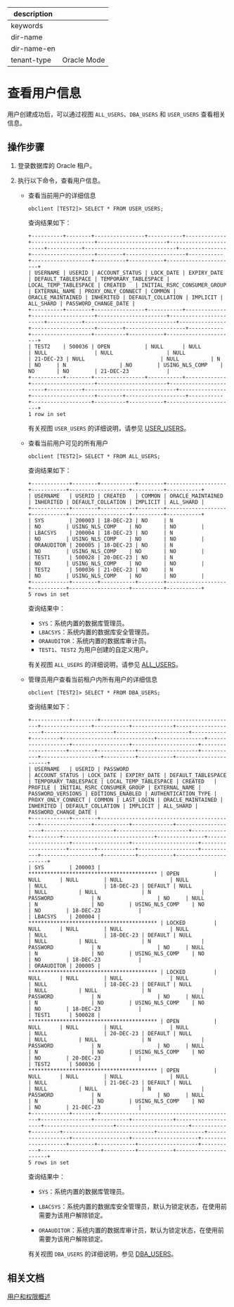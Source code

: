 |description||
|---|---|
|keywords||
|dir-name||
|dir-name-en||
|tenant-type|Oracle Mode|

# 查看用户信息

用户创建成功后，可以通过视图 `ALL_USERS`、`DBA_USERS` 和 `USER_USERS` 查看相关信息。

## 操作步骤

1. 登录数据库的 Oracle 租户。

2. 执行以下命令，查看用户信息。

   * 查看当前用户的详细信息

     ```shell
     obclient [TEST2]> SELECT * FROM USER_USERS;
     ```

      查询结果如下：

      ```shell
      +----------+--------+----------------+-----------+-------------+--------------------+----------------------+-----------------------+-----------+-----------------------------+---------------+--------------------+--------+-------------------+-----------+-------------------+----------+-----------+----------------------+
      | USERNAME | USERID | ACCOUNT_STATUS | LOCK_DATE | EXPIRY_DATE | DEFAULT_TABLESPACE | TEMPORARY_TABLESPACE | LOCAL_TEMP_TABLESPACE | CREATED   | INITIAL_RSRC_CONSUMER_GROUP | EXTERNAL_NAME | PROXY_ONLY_CONNECT | COMMON | ORACLE_MAINTAINED | INHERITED | DEFAULT_COLLATION | IMPLICIT | ALL_SHARD | PASSWORD_CHANGE_DATE |
      +----------+--------+----------------+-----------+-------------+--------------------+----------------------+-----------------------+-----------+-----------------------------+---------------+--------------------+--------+-------------------+-----------+-------------------+----------+-----------+----------------------+
      | TEST2    | 500036 | OPEN           | NULL      | NULL        | NULL               | NULL                 | NULL                  | 21-DEC-23 | NULL                        | NULL          | N                  | NO     | N                 | NO        | USING_NLS_COMP    | NO       | NO        | 21-DEC-23            |
      +----------+--------+----------------+-----------+-------------+--------------------+----------------------+-----------------------+-----------+-----------------------------+---------------+--------------------+--------+-------------------+-----------+-------------------+----------+-----------+----------------------+
      1 row in set
      ```

      有关视图 `USER_USERS` 的详细说明，请参见 [USER_USERS](../../../../../700.reference/700.system-views/500.system-view-of-oracle-mode/200.dictionary-view-of-oracle-mode/32100.user_users-of-oracle-mode.md)。

   * 查看当前用户可见的所有用户

      ```shell
      obclient [TEST2]> SELECT * FROM ALL_USERS;
      ```

      查询结果如下：

      ```shell
      +------------+--------+-----------+--------+-------------------+-----------+-------------------+----------+-----------+
      | USERNAME   | USERID | CREATED   | COMMON | ORACLE_MAINTAINED | INHERITED | DEFAULT_COLLATION | IMPLICIT | ALL_SHARD |
      +------------+--------+-----------+--------+-------------------+-----------+-------------------+----------+-----------+
      | SYS        | 200003 | 18-DEC-23 | NO     | N                 | NO        | USING_NLS_COMP    | NO       | NO        |
      | LBACSYS    | 200004 | 18-DEC-23 | NO     | N                 | NO        | USING_NLS_COMP    | NO       | NO        |
      | ORAAUDITOR | 200005 | 18-DEC-23 | NO     | N                 | NO        | USING_NLS_COMP    | NO       | NO        |
      | TEST1      | 500028 | 20-DEC-23 | NO     | N                 | NO        | USING_NLS_COMP    | NO       | NO        |
      | TEST2      | 500036 | 21-DEC-23 | NO     | N                 | NO        | USING_NLS_COMP    | NO       | NO        |
      +------------+--------+-----------+--------+-------------------+-----------+-------------------+----------+-----------+
      5 rows in set
      ```

      查询结果中：

      * `SYS`：系统内置的数据库管理员。
      * `LBACSYS`：系统内置的数据库安全管理员。
      * `ORAAUDITOR`：系统内置的数据库审计员。
      * `TEST1`、`TEST2` 为用户创建的自定义用户。

      有关视图 `ALL_USERS` 的详细说明，请参见 [ALL_USERS](../../../../../700.reference/700.system-views/500.system-view-of-oracle-mode/200.dictionary-view-of-oracle-mode/6300.all_users-of-oracle-mode.md)。

   * 管理员用户查看当前租户内所有用户的详细信息

      ```shell
      obclient [TEST2]> SELECT * FROM DBA_USERS;
      ```

      查询结果如下：

      ```shell
      +------------+--------+-------------------------------------------+----------------+-----------+-------------+--------------------+----------------------+-----------------------+-----------+---------+-----------------------------+---------------+-------------------+------------------+---------------------+--------------------+--------+------------+-------------------+-----------+-------------------+----------+-----------+----------------------+
      | USERNAME   | USERID | PASSWORD                                  | ACCOUNT_STATUS | LOCK_DATE | EXPIRY_DATE | DEFAULT_TABLESPACE | TEMPORARY_TABLESPACE | LOCAL_TEMP_TABLESPACE | CREATED   | PROFILE | INITIAL_RSRC_CONSUMER_GROUP | EXTERNAL_NAME | PASSWORD_VERSIONS | EDITIONS_ENABLED | AUTHENTICATION_TYPE | PROXY_ONLY_CONNECT | COMMON | LAST_LOGIN | ORACLE_MAINTAINED | INHERITED | DEFAULT_COLLATION | IMPLICIT | ALL_SHARD | PASSWORD_CHANGE_DATE |
      +------------+--------+-------------------------------------------+----------------+-----------+-------------+--------------------+----------------------+-----------------------+-----------+---------+-----------------------------+---------------+-------------------+------------------+---------------------+--------------------+--------+------------+-------------------+-----------+-------------------+----------+-----------+----------------------+
      | SYS        | 200003 | ***************************************** | OPEN           | NULL      | NULL        | NULL               | NULL                 | NULL                  | 18-DEC-23 | DEFAULT | NULL                        | NULL          | NULL              | N                | PASSWORD            | N                  | NO     | NULL       | N                 | NO        | USING_NLS_COMP    | NO       | NO        | 18-DEC-23            |
      | LBACSYS    | 200004 | ***************************************** | LOCKED         | NULL      | NULL        | NULL               | NULL                 | NULL                  | 18-DEC-23 | DEFAULT | NULL                        | NULL          | NULL              | N                | PASSWORD            | N                  | NO     | NULL       | N                 | NO        | USING_NLS_COMP    | NO       | NO        | 18-DEC-23            |
      | ORAAUDITOR | 200005 | ***************************************** | LOCKED         | NULL      | NULL        | NULL               | NULL                 | NULL                  | 18-DEC-23 | DEFAULT | NULL                        | NULL          | NULL              | N                | PASSWORD            | N                  | NO     | NULL       | N                 | NO        | USING_NLS_COMP    | NO       | NO        | 18-DEC-23            |
      | TEST1      | 500028 | ***************************************** | OPEN           | NULL      | NULL        | NULL               | NULL                 | NULL                  | 20-DEC-23 | DEFAULT | NULL                        | NULL          | NULL              | N                | PASSWORD            | N                  | NO     | NULL       | N                 | NO        | USING_NLS_COMP    | NO       | NO        | 20-DEC-23            |
      | TEST2      | 500036 | ***************************************** | OPEN           | NULL      | NULL        | NULL               | NULL                 | NULL                  | 21-DEC-23 | DEFAULT | NULL                        | NULL          | NULL              | N                | PASSWORD            | N                  | NO     | NULL       | N                 | NO        | USING_NLS_COMP    | NO       | NO        | 21-DEC-23            |
      +------------+--------+-------------------------------------------+----------------+-----------+-------------+--------------------+----------------------+-----------------------+-----------+---------+-----------------------------+---------------+-------------------+------------------+---------------------+--------------------+--------+------------+-------------------+-----------+-------------------+----------+-----------+----------------------+
      5 rows in set
      ```

      查询结果中：

      * `SYS`：系统内置的数据库管理员。

      * `LBACSYS`：系统内置的数据库安全管理员，默认为锁定状态，在使用前需要为该用户解除锁定。

      * `ORAAUDITOR`：系统内置的数据库审计员，默认为锁定状态，在使用前需要为该用户解除锁定。

      有关视图 `DBA_USERS` 的详细说明，参见 [DBA_USERS](../../../../../700.reference/700.system-views/500.system-view-of-oracle-mode/200.dictionary-view-of-oracle-mode/22500.dba_users-of-oracle-mode.md)。

## 相关文档

[用户和权限概述](../100.user-and-permission-overview.md)
